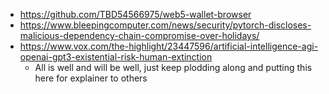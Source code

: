 - https://github.com/TBD54566975/web5-wallet-browser
- https://www.bleepingcomputer.com/news/security/pytorch-discloses-malicious-dependency-chain-compromise-over-holidays/
- https://www.vox.com/the-highlight/23447596/artificial-intelligence-agi-openai-gpt3-existential-risk-human-extinction
  - All is well and will be well, just keep plodding along and putting this here for explainer to others